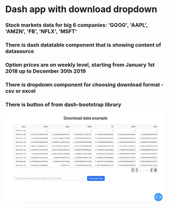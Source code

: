 # Dash app with download dropdown

### Stock markets data for big 6 companies: 'GOOG', 'AAPL', 'AMZN', 'FB', 'NFLX', 'MSFT'

### There is dash datatable component that is showing content of datasource

### Option prices are on weekly level, starting from January 1st 2018 up to December 30th 2019

### There is dropdown component for choosing download format - csv or excel

### There is button of from dash-bootstrap library 


![alt text](https://github.com/milanzmitrovic/dash-plotly-download-button/blob/main/dash-download-button.png)
